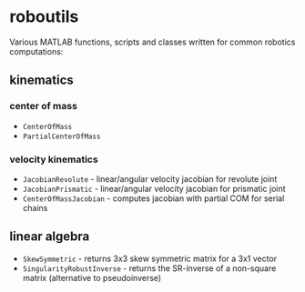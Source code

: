 <!--
Safwan Choudhury, MASc   
Electrical Engineering, Systems & Controls
University of Waterloo. Ontario, Canada.
-->

# roboutils
Various MATLAB functions, scripts and classes written for common robotics computations: 

## kinematics

### center of mass
- `CenterOfMass`
- `PartialCenterOfMass` 

### velocity kinematics
- `JacobianRevolute` - linear/angular velocity jacobian for revolute joint
- `JacobianPrismatic` - linear/angular velocity jacobian for prismatic joint
- `CenterOfMassJacobian` - computes jacobian with partial COM for serial chains

## linear algebra
- `SkewSymmetric` - returns 3x3 skew symmetric matrix for a 3x1 vector
- `SingularityRobustInverse` - returns the SR-inverse of a non-square matrix (alternative to pseudoinverse)
